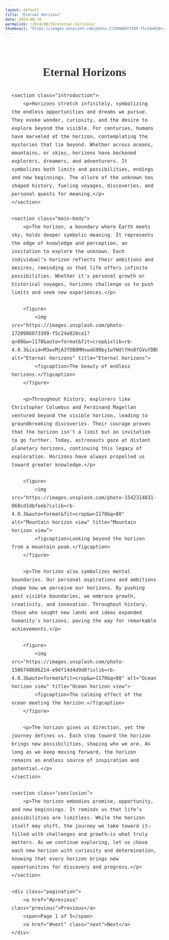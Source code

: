 ```yaml
---
layout: default
title: "Eternal Horizons"
date: 2024-08-19
permalink: /2024/08/19/eternal-horizons/
thumbnail: "https://images.unsplash.com/photo-1720986073399-f5c24e020ca1?q=80&w=1170&auto=format&fit=crop&ixlib=rb-4.0.3&ixid=M3wxMjA3fDB8MHxwaG90by1wYWdlfHx8fGVufDB8fHx8fA%3D%3D"
---
```


<div class="essay-container">
    <h1>Eternal Horizons</h1>

    <section class="introduction">
        <p>Horizons stretch infinitely, symbolizing the endless opportunities and dreams we pursue. They evoke wonder, curiosity, and the desire to explore beyond the visible. For centuries, humans have marveled at the horizon, contemplating the mysteries that lie beyond. Whether across oceans, mountains, or skies, horizons have beckoned explorers, dreamers, and adventurers. It symbolizes both limits and possibilities, endings and new beginnings. The allure of the unknown has shaped history, fueling voyages, discoveries, and personal quests for meaning.</p>
    </section>

    <section class="main-body">
        <p>The horizon, a boundary where Earth meets sky, holds deeper symbolic meaning. It represents the edge of knowledge and perception, an invitation to explore the unknown. Each individual’s horizon reflects their ambitions and desires, reminding us that life offers infinite possibilities. Whether it's personal growth or historical voyages, horizons challenge us to push limits and seek new experiences.</p>

        <figure>
            <img src="https://images.unsplash.com/photo-1720986073399-f5c24e020ca1?q=80&w=1170&auto=format&fit=crop&ixlib=rb-4.0.3&ixid=M3wxMjA3fDB8MHxwaG90by1wYWdlfHx8fGVufDB8fHx8fA%3D%3D" alt="Eternal horizons" title="Eternal horizons">
            <figcaption>The beauty of endless horizons.</figcaption>
        </figure>

        <p>Throughout history, explorers like Christopher Columbus and Ferdinand Magellan ventured beyond the visible horizon, leading to groundbreaking discoveries. Their courage proves that the horizon isn't a limit but an invitation to go further. Today, astronauts gaze at distant planetary horizons, continuing this legacy of exploration. Horizons have always propelled us toward greater knowledge.</p>

        <figure>
            <img src="https://images.unsplash.com/photo-1542314831-068cd1dbfeeb?ixlib=rb-4.0.3&auto=format&fit=crop&w=1170&q=80" alt="Mountain horizon view" title="Mountain horizon view">
            <figcaption>Looking beyond the horizon from a mountain peak.</figcaption>
        </figure>

        <p>The horizon also symbolizes mental boundaries. Our personal aspirations and ambitions shape how we perceive our horizons. By pushing past visible boundaries, we embrace growth, creativity, and innovation. Throughout history, those who sought new lands and ideas expanded humanity's horizons, paving the way for remarkable achievements.</p>

        <figure>
            <img src="https://images.unsplash.com/photo-1506748686214-e9df14d4d9d0?ixlib=rb-4.0.3&auto=format&fit=crop&w=1170&q=80" alt="Ocean horizon view" title="Ocean horizon view">
            <figcaption>The calming effect of the ocean meeting the horizon.</figcaption>
        </figure>

        <p>The horizon gives us direction, yet the journey defines us. Each step toward the horizon brings new possibilities, shaping who we are. As long as we keep moving forward, the horizon remains an endless source of inspiration and potential.</p>
    </section>

    <section class="conclusion">
        <p>The horizon embodies promise, opportunity, and new beginnings. It reminds us that life’s possibilities are limitless. While the horizon itself may shift, the journey we take toward it—filled with challenges and growth—is what truly matters. As we continue exploring, let us chase each new horizon with curiosity and determination, knowing that every horizon brings new opportunities for discovery and progress.</p>
    </section>

    <div class="pagination">
        <a href="#previous" class="previous">Previous</a>
        <span>Page 1 of 5</span>
        <a href="#next" class="next">Next</a>
    </div>
</div>

<style>
/* General essay container styles */
.essay-container {
    max-width: 800px;
    margin: 0 auto;
    padding: 20px;
    line-height: 1.7;
    font-family: 'Georgia', serif;
    font-size: 18px;
    color: #333;
}

.essay-container h1 {
    text-align: center;
    font-size: 36px;
    margin-bottom: 30px;
    color: #333;
}

.introduction, .conclusion {
    font-weight: bold;
    text-align: justify;
    margin-bottom: 20px;
}

.main-body {
    text-align: justify;
    margin-bottom: 30px;
}

/* Image styling */
.essay-container img {
    max-width: 100%;
    height: auto;
    display: block;
    margin: 20px auto;
    border-radius: 10px;
    box-shadow: 0 6px 10px rgba(0, 0, 0, 0.1);
}

.essay-container figure {
    text-align: center;
    font-size: 14px;
    color: #666;
}

.essay-container figcaption {
    margin-top: 8px;
    font-style: italic;
}

/* Pagination styles */
.pagination {
    display: flex;
    justify-content: space-between;
    margin-top: 50px;
}

.pagination a {
    text-decoration: none;
    padding: 10px 20px;
    background-color: #007bff;
    color: white;
    border-radius: 5px;
    font-weight: bold;
}

.pagination a:hover {
    background-color: #0056b3;
}

@media (max-width: 768px) {
    .essay-container {
        padding: 15px;
        font-size: 16px;
    }
    .essay-container h1 {
        font-size: 28px;
    }
}

</style>

